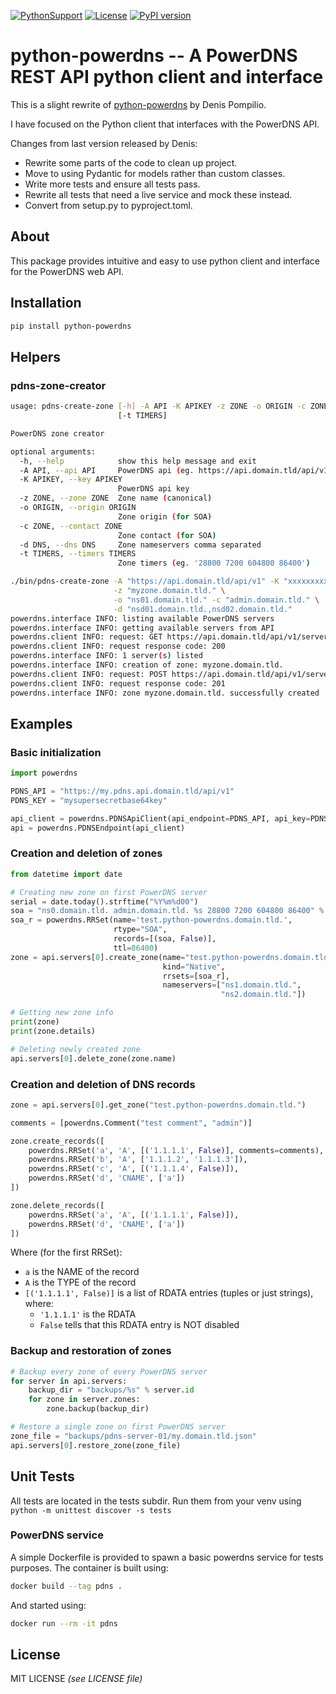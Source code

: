 [![PythonSupport][1]][1l] [![License][2]][2l] [![PyPI version][3]][3l]

# python-powerdns -- A PowerDNS REST API python client and interface

This is a slight rewrite of [python-powerdns](https://github.com/outini/python-powerdns) by Denis Pompilio.

I have focused on the Python client that interfaces with the PowerDNS API.

Changes from last version released by Denis:

* Rewrite some parts of the code to clean up project.
* Move to using Pydantic for models rather than custom classes.
* Write more tests and ensure all tests pass.
* Rewrite all tests that need a live service and mock these instead.
* Convert from setup.py to pyproject.toml.

## About

This package provides intuitive and easy to use python client and interface
for the PowerDNS web API.

## Installation

```bash
pip install python-powerdns
```

## Helpers

### pdns-zone-creator

```bash
usage: pdns-create-zone [-h] -A API -K APIKEY -z ZONE -o ORIGIN -c ZONE -d DNS
                        [-t TIMERS]

PowerDNS zone creator

optional arguments:
  -h, --help            show this help message and exit
  -A API, --api API     PowerDNS api (eg. https://api.domain.tld/api/v1
  -K APIKEY, --key APIKEY
                        PowerDNS api key
  -z ZONE, --zone ZONE  Zone name (canonical)
  -o ORIGIN, --origin ORIGIN
                        Zone origin (for SOA)
  -c ZONE, --contact ZONE
                        Zone contact (for SOA)
  -d DNS, --dns DNS     Zone nameservers comma separated
  -t TIMERS, --timers TIMERS
                        Zone timers (eg. '28800 7200 604800 86400')
```

```bash
./bin/pdns-create-zone -A "https://api.domain.tld/api/v1" -K "xxxxxxxxx" \
                       -z "myzone.domain.tld." \
                       -o "ns01.domain.tld." -c "admin.domain.tld." \
                       -d "nsd01.domain.tld.,nsd02.domain.tld."
powerdns.interface INFO: listing available PowerDNS servers
powerdns.interface INFO: getting available servers from API
powerdns.client INFO: request: GET https://api.domain.tld/api/v1/servers
powerdns.client INFO: request response code: 200
powerdns.interface INFO: 1 server(s) listed
powerdns.interface INFO: creation of zone: myzone.domain.tld.
powerdns.client INFO: request: POST https://api.domain.tld/api/v1/servers/localhost/zones
powerdns.client INFO: request response code: 201
powerdns.interface INFO: zone myzone.domain.tld. successfully created
```

## Examples

### Basic initialization

```python
import powerdns

PDNS_API = "https://my.pdns.api.domain.tld/api/v1"
PDNS_KEY = "mysupersecretbase64key"

api_client = powerdns.PDNSApiClient(api_endpoint=PDNS_API, api_key=PDNS_KEY)
api = powerdns.PDNSEndpoint(api_client)
```

### Creation and deletion of zones

```python
from datetime import date

# Creating new zone on first PowerDNS server
serial = date.today().strftime("%Y%m%d00")
soa = "ns0.domain.tld. admin.domain.tld. %s 28800 7200 604800 86400" % serial
soa_r = powerdns.RRSet(name='test.python-powerdns.domain.tld.',
                       rtype="SOA",
                       records=[(soa, False)],
                       ttl=86400)
zone = api.servers[0].create_zone(name="test.python-powerdns.domain.tld.",
                                  kind="Native",
                                  rrsets=[soa_r],
                                  nameservers=["ns1.domain.tld.",
                                               "ns2.domain.tld."])

# Getting new zone info
print(zone)
print(zone.details)

# Deleting newly created zone
api.servers[0].delete_zone(zone.name)
```

### Creation and deletion of DNS records

```python
zone = api.servers[0].get_zone("test.python-powerdns.domain.tld.")

comments = [powerdns.Comment("test comment", "admin")]

zone.create_records([
    powerdns.RRSet('a', 'A', [('1.1.1.1', False)], comments=comments),
    powerdns.RRSet('b', 'A', ['1.1.1.2', '1.1.1.3']),
    powerdns.RRSet('c', 'A', [('1.1.1.4', False)]),
    powerdns.RRSet('d', 'CNAME', ['a'])
])

zone.delete_records([
    powerdns.RRSet('a', 'A', [('1.1.1.1', False)]),
    powerdns.RRSet('d', 'CNAME', ['a'])
])
```

Where (for the first RRSet):

* `a` is the NAME of the record
* `A` is the TYPE of the record
* `[('1.1.1.1', False)]` is a list of RDATA entries (tuples or just strings), where:
  * `'1.1.1.1'` is the RDATA
  * `False` tells that this RDATA entry is NOT disabled

### Backup and restoration of zones

```python
# Backup every zone of every PowerDNS server
for server in api.servers:
    backup_dir = "backups/%s" % server.id
    for zone in server.zones:
        zone.backup(backup_dir)

# Restore a single zone on first PowerDNS server
zone_file = "backups/pdns-server-01/my.domain.tld.json"
api.servers[0].restore_zone(zone_file)
```

## Unit Tests

All tests are located in the tests subdir.
Run them from your venv using `python -m unittest discover -s tests`

### PowerDNS service

A simple Dockerfile is provided to spawn a basic powerdns service for tests
purposes. The container is built using:

```bash
docker build --tag pdns .
```

And started using:

```bash
docker run --rm -it pdns
```


## License

MIT LICENSE *(see LICENSE file)*


[1]: https://img.shields.io/badge/python-2.7,3.4+-blue.svg
[1l]: https://github.com/outini/python-powerdns
[2]: https://img.shields.io/badge/license-MIT-blue.svg
[2l]: https://github.com/outini/python-powerdns
[3]: https://badge.fury.io/py/python-powerdns.svg
[3l]: https://pypi.org/project/python-powerdns
[Dockerfile]: files/Dockerfile
[tests]: tests
[unittests]: https://docs.python.org/3/library/unittest.html
